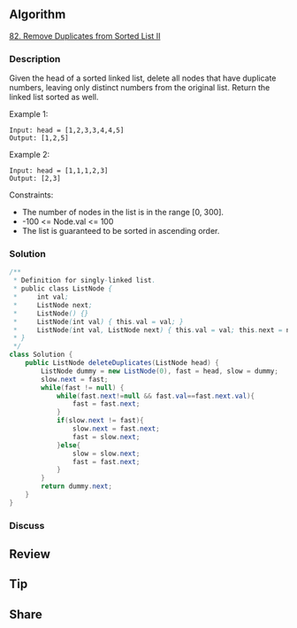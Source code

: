 ## Algorithm

[82. Remove Duplicates from Sorted List II](https://leetcode.com/problems/remove-duplicates-from-sorted-list-ii/)

### Description

Given the head of a sorted linked list, delete all nodes that have duplicate numbers, leaving only distinct numbers from the original list. Return the linked list sorted as well.


Example 1:


```
Input: head = [1,2,3,3,4,4,5]
Output: [1,2,5]
```

Example 2:

```
Input: head = [1,1,1,2,3]
Output: [2,3]
```

Constraints:

- The number of nodes in the list is in the range [0, 300].
- -100 <= Node.val <= 100
- The list is guaranteed to be sorted in ascending order.

### Solution

```java
/**
 * Definition for singly-linked list.
 * public class ListNode {
 *     int val;
 *     ListNode next;
 *     ListNode() {}
 *     ListNode(int val) { this.val = val; }
 *     ListNode(int val, ListNode next) { this.val = val; this.next = next; }
 * }
 */
class Solution {
    public ListNode deleteDuplicates(ListNode head) {
        ListNode dummy = new ListNode(0), fast = head, slow = dummy;
        slow.next = fast;
        while(fast != null) {
            while(fast.next!=null && fast.val==fast.next.val){
                fast = fast.next;
            }
            if(slow.next != fast){
                slow.next = fast.next;
                fast = slow.next;
            }else{
                slow = slow.next;
    		    fast = fast.next;
            }
        }
        return dummy.next;
    }
}
```

### Discuss

## Review


## Tip


## Share
